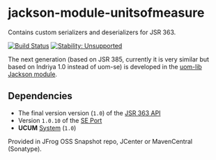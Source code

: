 jackson-module-unitsofmeasure
=============================

Contains custom serializers and deserializers for JSR 363.

[![Build Status](https://travis-ci.org/unitsofmeasurement/jackson-module-unitsofmeasure.svg?branch=master)](https://travis-ci.org/unitsofmeasurement/jackson-module-unitsofmeasure)
[![Stability: Unsupported](https://masterminds.github.io/stability/unsupported.svg)](https://masterminds.github.io/stability/unsupported.html)

The next generation (based on JSR 385, currently it is very similar but based on Indriya 1.0 instead of uom-se) is developed in the [uom-lib Jackson module](https://github.com/unitsofmeasurement/uom-lib/tree/master/jackson).

Dependencies
------------

 * The final version version (`1.0`) of the [JSR 363 API](../../../unit-api) 
 * Version `1.0.10` of the [SE Port](../../../uom-se)
 * **UCUM** [System](../../../uom-systems) (`1.0`)

Provided in JFrog OSS Snapshot repo, JCenter or MavenCentral (Sonatype).
